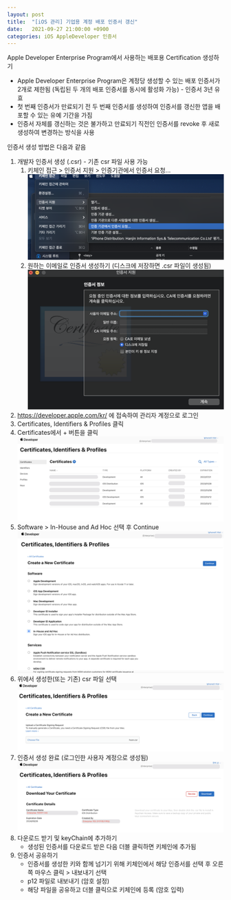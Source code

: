 ```yaml
---
layout: post
title:  "[iOS 관리] 기업용 계정 배포 인증서 갱신"
date:   2021-09-27 21:00:00 +0900
categories: iOS AppleDeveloper 인증서
---
```


Apple Developer Enterprise Program에서 사용하는 배포용 Certification 생성하기
- Apple Developer Enterprise Program은 계정당 생성할 수 있는 배포 인증서가 2개로 제한됨 (독립된 두 개의 배포 인증서를 동시에 활성화 가능) - 인증서 3년 유효
- 첫 번째 인증서가 만료되기 전 두 번째 인증서를 생성하여 인증서를 갱신한 앱을 배포할 수 있는 유예 기간을 가짐
- 인증서 자체를 갱신하는 것은 불가하고 만료되기 직전인 인증서를 revoke 후 새로 생성하여 변경하는 방식을 사용

인증서 생성 방법은 다음과 같음
1. 개발자 인증서 생성 (.csr) - 기존 csr 파일 사용 가능
	1. 키체인 접근 > 인증서 지원 > 인증기관에서 인증서 요청...
		<img src="/assets/img/2021-09-27-add-ios-apple-ent-cert/create-csr-01.png">
	2. 원하는 이메일로 인증서 생성하기 (디스크에 저장하면 .csr 파일이 생성됨)
		<img src="/assets/img/2021-09-27-add-ios-apple-ent-cert/create-csr-02.png">
2. https://developer.apple.com/kr/ 에 접속하여 관리자 계정으로 로그인
3. Certificates, Identifiers & Profiles 클릭
4. Certificates에서 + 버튼을 클릭
	<img src="/assets/img/2021-09-27-add-ios-apple-ent-cert/add-cert-01.png">
5. Software > In-House and Ad Hoc 선택 후 Continue
	<img src="/assets/img/2021-09-27-add-ios-apple-ent-cert/add-cert-02.png">
6. 위에서 생성한(또는 기존) csr 파일 선택
	<img src="/assets/img/2021-09-27-add-ios-apple-ent-cert/add-cert-03.png">
7. 인증서 생성 완료 (로그인한 사용자 계정으로 생성됨)
	<img src="/assets/img/2021-09-27-add-ios-apple-ent-cert/add-cert-04.png">
8. 다운로드 받기 및 keyChain에 추가하기
	- 생성된 인증서를 다운로드 받은 다음 더블 클릭하면 키체인에 추가됨
9. 인증서 공유하기
	- 인증서를 생성한 키와 함께 넘기기 위해 키체인에서 해당 인증서를 선택 후 오른쪽 마우스 클릭 > 내보내기 선택
	- p12 파일로 내보내기 (암호 설정)
	- 해당 파일을 공유하고 더블 클릭으로 키체인에 등록 (암호 입력)

